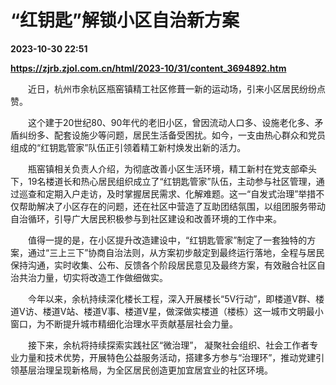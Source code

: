 # “红钥匙”解锁小区自治新方案

**2023-10-30 22:51**

**https://zjrb.zjol.com.cn/html/2023-10/31/content_3694892.htm**

　　近日，杭州市余杭区瓶窑镇精工社区修葺一新的运动场，引来小区居民纷纷点赞。

　　这个建于20世纪80、90年代的老旧小区，曾因流动人口多、设施老化多、矛盾纠纷多、配套设施少等问题，居民生活备受困扰。如今，一支由热心群众和党员组成的“红钥匙管家”队伍正引领着精工新村焕发出新的活力。

　　瓶窑镇相关负责人介绍，为彻底改善小区生活环境，精工新村在党支部牵头下，19名楼道长和热心居民组织成立了“红钥匙管家”队伍，主动参与社区管理，通过巡查和定期入户走访，及时掌握居民需求、化解难题。这一“自发式治理”举措不仅帮助解决了小区存在的问题，还在社区中营造了互助团结氛围，以组团服务带动自治循环，引导广大居民积极参与到社区建设和改善环境的工作中来。

　　值得一提的是，在小区提升改造建设中，“红钥匙管家”制定了一套独特的方案，通过“三上三下”协商自治法则，从方案初步敲定到最终运行落地，全程与居民保持沟通，实时收集、公布、反馈各个阶段居民意见及最终方案，有效融合社区自治共治力量，切实将改造工作做细做实。

　　今年以来，余杭持续深化楼长工程，深入开展楼长“5V行动”，即楼道V群、楼道V访、楼道V站、楼道V事、楼道V星，做深做实楼道（楼栋）这一城市文明最小窗口，为不断提升城市精细化治理水平贡献基层社会力量。

　　接下来，余杭将持续探索实践社区“微治理”， 凝聚社会组织、社会工作者专业力量和技术优势，开展特色公益服务活动，搭建多方参与“治理环”，推动党建引领基层治理呈现新格局，为全区居民创造更加宜居宜业的社区环境。